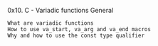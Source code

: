 0x10. C - Variadic functions
General

    What are variadic functions
    How to use va_start, va_arg and va_end macros
    Why and how to use the const type qualifier

